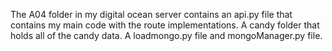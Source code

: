 The A04 folder in my digital ocean server contains an api.py file that contains my main code with the route implementations.
A candy folder that holds all of the candy data. A loadmongo.py file and mongoManager.py file.
